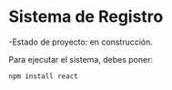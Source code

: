 <h1> Sistema de Registro</h1>

-Estado de proyecto: en construcción.

Para ejecutar el sistema, debes poner:

````npm install react````
